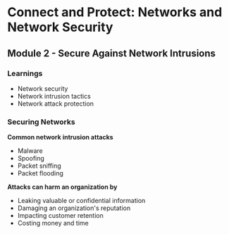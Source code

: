 # Connect and Protect: Networks and Network Security

## Module 2 - Secure Against Network Intrusions

### Learnings

- Network security
- Network intrusion tactics
- Network attack protection

### Securing Networks

**Common network intrusion attacks**

- Malware
- Spoofing
- Packet sniffing
- Packet flooding

**Attacks can harm an organization by**

- Leaking valuable or confidential information
- Damaging an organization's reputation
- Impacting customer retention
- Costing money and time


